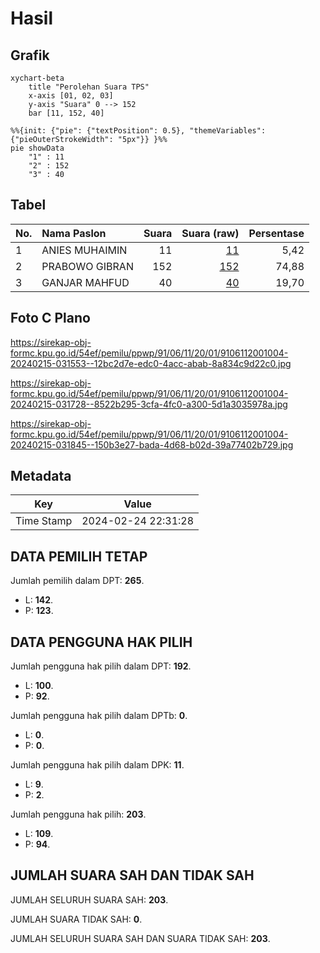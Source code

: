 # Hasil

## Grafik

```mermaid
xychart-beta
    title "Perolehan Suara TPS"
    x-axis [01, 02, 03]
    y-axis "Suara" 0 --> 152
    bar [11, 152, 40]
```

```mermaid
%%{init: {"pie": {"textPosition": 0.5}, "themeVariables": {"pieOuterStrokeWidth": "5px"}} }%%
pie showData
    "1" : 11
    "2" : 152
    "3" : 40
```

## Tabel

| No. | Nama Paslon    | Suara | Suara (raw) | Persentase |
|:--- |:-------------- | -----:| -----------:| ----------:|
| 1   | ANIES MUHAIMIN | 11    | [11][p-1]   | 5,42       |
| 2   | PRABOWO GIBRAN | 152   | [152][p-2]  | 74,88      |
| 3   | GANJAR MAHFUD  | 40    | [40][p-3]   | 19,70      |


[p-1]: https://github.com/gigit-pemilu/pemilu-2024-91-papua/blob/main/pilpres/hitung-suara/sub/91-papua/sub/06-biak-numfor/sub/11-yendidori/sub/2001-yendidori/sub/004-tps/sub/paslon-1.txt
[p-2]: https://github.com/gigit-pemilu/pemilu-2024-91-papua/blob/main/pilpres/hitung-suara/sub/91-papua/sub/06-biak-numfor/sub/11-yendidori/sub/2001-yendidori/sub/004-tps/sub/paslon-2.txt
[p-3]: https://github.com/gigit-pemilu/pemilu-2024-91-papua/blob/main/pilpres/hitung-suara/sub/91-papua/sub/06-biak-numfor/sub/11-yendidori/sub/2001-yendidori/sub/004-tps/sub/paslon-3.txt

## Foto C Plano

https://sirekap-obj-formc.kpu.go.id/54ef/pemilu/ppwp/91/06/11/20/01/9106112001004-20240215-031553--12bc2d7e-edc0-4acc-abab-8a834c9d22c0.jpg

https://sirekap-obj-formc.kpu.go.id/54ef/pemilu/ppwp/91/06/11/20/01/9106112001004-20240215-031728--8522b295-3cfa-4fc0-a300-5d1a3035978a.jpg

https://sirekap-obj-formc.kpu.go.id/54ef/pemilu/ppwp/91/06/11/20/01/9106112001004-20240215-031845--150b3e27-bada-4d68-b02d-39a77402b729.jpg


## Metadata

| Key        | Value               |
| ---------- | ------------------- |
| Time Stamp | 2024-02-24 22:31:28 |


## DATA PEMILIH TETAP

Jumlah pemilih dalam DPT: **265**.
 * L: **142**.
 * P: **123**.

## DATA PENGGUNA HAK PILIH

Jumlah pengguna hak pilih dalam DPT: **192**.
 * L: **100**.
 * P: **92**.

Jumlah pengguna hak pilih dalam DPTb: **0**.
 * L: **0**.
 * P: **0**.

Jumlah pengguna hak pilih dalam DPK: **11**.
 * L: **9**.
 * P: **2**.

Jumlah pengguna hak pilih: **203**.
 * L: **109**.
 * P: **94**.

## JUMLAH SUARA SAH DAN TIDAK SAH

JUMLAH SELURUH SUARA SAH: **203**.

JUMLAH SUARA TIDAK SAH: **0**.

JUMLAH SELURUH SUARA SAH DAN SUARA TIDAK SAH: **203**.


